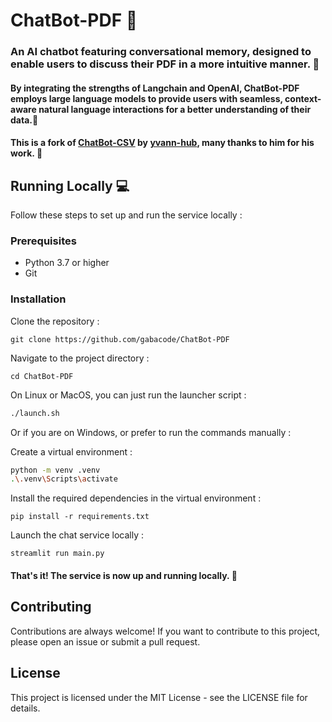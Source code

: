 # ChatBot-PDF 🤖

### An AI chatbot featuring conversational memory, designed to enable users to discuss their PDF in a more intuitive manner. 📄

#### By integrating the strengths of Langchain and OpenAI, ChatBot-PDF employs large language models to provide users with seamless, context-aware natural language interactions for a better understanding of their data.🧠

#### This is a fork of [ChatBot-CSV](https://github.com/yvann-hub/ChatBot-CSV) by [yvann-hub](https://github.com/yvann-hub), many thanks to him for his work. 🤗

## Running Locally 💻

Follow these steps to set up and run the service locally :

### Prerequisites

- Python 3.7 or higher
- Git

### Installation

Clone the repository :

`git clone https://github.com/gabacode/ChatBot-PDF`

Navigate to the project directory :

`cd ChatBot-PDF`

On Linux or MacOS, you can just run the launcher script :

```bash
./launch.sh
```

Or if you are on Windows, or prefer to run the commands manually :

Create a virtual environment :

```bash
python -m venv .venv
.\.venv\Scripts\activate
```

Install the required dependencies in the virtual environment :

`pip install -r requirements.txt`

Launch the chat service locally :

`streamlit run main.py`

#### That's it! The service is now up and running locally. 🤗

## Contributing

Contributions are always welcome! If you want to contribute to this project, please open an issue or submit a pull request.

## License

This project is licensed under the MIT License - see the LICENSE file for details.

